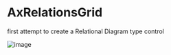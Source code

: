 # AxRelationsGrid
first attempt to create a Relational Diagram type control 

![image](https://user-images.githubusercontent.com/61160830/192678080-7e4d9b3e-e580-4cf6-81d7-0abea3aa6e9a.png)
